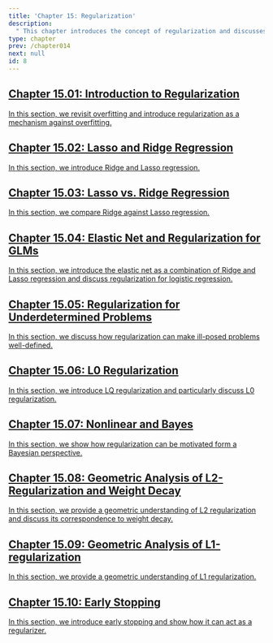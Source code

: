 ```yaml
---
title: 'Chapter 15: Regularization'
description:
  " This chapter introduces the concept of regularization and discusses common regularization techniques in more depth." 
type: chapter
prev: /chapter014
next: null
id: 8
---
```



<section class="c72e2d57">
  <h2 class="_5e0ebe7a">
  <a class="_46224d00 _7e2d93b5" href="/chapter15-01-regu-intro">Chapter 15.01: Introduction to Regularization</a>

  </h2>
  <p class="de526628">
  <a class="_46224d00 _7e2d93b5" href="/chapter15-01-regu-intro"> In this section, we revisit overfitting and introduce regularization as a mechanism against overfitting. </a>
  </p>
</section>





<section class="c72e2d57">
  <h2 class="_5e0ebe7a">
  <a class="_46224d00 _7e2d93b5" href="/chapter15-02-regu-l1l2">Chapter 15.02: Lasso and Ridge Regression</a>

  </h2>
  <p class="de526628">
  <a class="_46224d00 _7e2d93b5" href="/chapter15-02-regu-l1l2"> In this section, we introduce Ridge and Lasso regression. </a>
  </p>
</section>





<section class="c72e2d57">
  <h2 class="_5e0ebe7a">
  <a class="_46224d00 _7e2d93b5" href="/chapter15-03-regu-l1vsl2">Chapter 15.03: Lasso vs. Ridge Regression</a>

  </h2>
  <p class="de526628">
  <a class="_46224d00 _7e2d93b5" href="/chapter15-03-regu-l1vsl2"> In this section, we compare Ridge against Lasso regression. </a>
  </p>
</section>





<section class="c72e2d57">
  <h2 class="_5e0ebe7a">
  <a class="_46224d00 _7e2d93b5" href="/chapter15-04-regu-enetlogreg">Chapter 15.04: Elastic Net and Regularization for GLMs</a>

  </h2>
  <p class="de526628">
  <a class="_46224d00 _7e2d93b5" href="/chapter15-04-regu-enetlogreg"> In this section, we introduce the elastic net as a combination of Ridge and Lasso regression and discuss regularization for logistic regression. </a>
  </p>
</section>





<section class="c72e2d57">
  <h2 class="_5e0ebe7a">
  <a class="_46224d00 _7e2d93b5" href="/chapter15-05-regu-underdetermined">Chapter 15.05: Regularization for Underdetermined Problems</a>

  </h2>
  <p class="de526628">
  <a class="_46224d00 _7e2d93b5" href="/chapter15-05-regu-underdetermined"> In this section, we discuss how regularization can make ill-posed problems well-defined. </a>
  </p>
</section>





<section class="c72e2d57">
  <h2 class="_5e0ebe7a">
  <a class="_46224d00 _7e2d93b5" href="/chapter15-06-regu-regu-l0">Chapter 15.06: L0 Regularization</a>

  </h2>
  <p class="de526628">
  <a class="_46224d00 _7e2d93b5" href="/chapter15-06-regu-regu-l0"> In this section, we introduce LQ regularization and particularly discuss L0 regularization. </a>
  </p>
</section>





<section class="c72e2d57">
  <h2 class="_5e0ebe7a">
  <a class="_46224d00 _7e2d93b5" href="/chapter15-07-regu-nonlin-bayes">Chapter 15.07: Nonlinear and Bayes</a>

  </h2>
  <p class="de526628">
  <a class="_46224d00 _7e2d93b5" href="/chapter15-07-regu-nonlin-bayes"> In this section, we show how regularization can be motivated form a Bayesian perspective. </a>
  </p>
</section>





<section class="c72e2d57">
  <h2 class="_5e0ebe7a">
  <a class="_46224d00 _7e2d93b5" href="/chapter15-08-regu-geom-l2-wdecay">Chapter 15.08: Geometric Analysis of L2-Regularization and Weight Decay</a>

  </h2>
  <p class="de526628">
  <a class="_46224d00 _7e2d93b5" href="/chapter15-08-regu-geom-l2-wdecay"> In this section, we provide a geometric understanding of L2 regularization and discuss its correspondence to weight decay. </a>
  </p>
</section>





<section class="c72e2d57">
  <h2 class="_5e0ebe7a">
  <a class="_46224d00 _7e2d93b5" href="/chapter15-09-regu-geom-l1">Chapter 15.09: Geometric Analysis of L1-regularization</a>

  </h2>
  <p class="de526628">
  <a class="_46224d00 _7e2d93b5" href="/chapter15-09-regu-geom-l1"> In this section, we provide a geometric understanding of L1 regularization. </a>
  </p>
</section>





<section class="c72e2d57">
  <h2 class="_5e0ebe7a">
  <a class="_46224d00 _7e2d93b5" href="/chapter15-10-regu-early-stopping">Chapter 15.10: Early Stopping</a>

  </h2>
  <p class="de526628">
  <a class="_46224d00 _7e2d93b5" href="/chapter15-10-regu-early-stopping"> In this section, we introduce early stopping and show how it can act as a regularizer. </a>
  </p>
</section>




